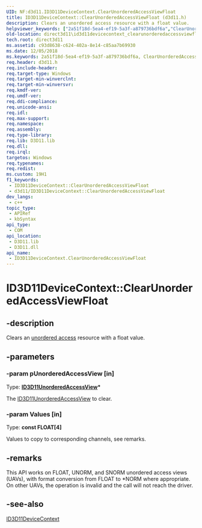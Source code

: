 ```yaml
---
UID: NF:d3d11.ID3D11DeviceContext.ClearUnorderedAccessViewFloat
title: ID3D11DeviceContext::ClearUnorderedAccessViewFloat (d3d11.h)
description: Clears an unordered access resource with a float value.
helpviewer_keywords: ["2a51f18d-5ea4-ef19-5a3f-a879736bdf6a","ClearUnorderedAccessViewFloat","ClearUnorderedAccessViewFloat method [Direct3D 11]","ClearUnorderedAccessViewFloat method [Direct3D 11]","ID3D11DeviceContext interface","ID3D11DeviceContext interface [Direct3D 11]","ClearUnorderedAccessViewFloat method","ID3D11DeviceContext.ClearUnorderedAccessViewFloat","ID3D11DeviceContext::ClearUnorderedAccessViewFloat","d3d11/ID3D11DeviceContext::ClearUnorderedAccessViewFloat","direct3d11.id3d11devicecontext_clearunorderedaccessviewfloat"]
old-location: direct3d11\id3d11devicecontext_clearunorderedaccessviewfloat.htm
tech.root: direct3d11
ms.assetid: c93d8638-c624-402a-8e14-c85aa7b69930
ms.date: 12/05/2018
ms.keywords: 2a51f18d-5ea4-ef19-5a3f-a879736bdf6a, ClearUnorderedAccessViewFloat, ClearUnorderedAccessViewFloat method [Direct3D 11], ClearUnorderedAccessViewFloat method [Direct3D 11],ID3D11DeviceContext interface, ID3D11DeviceContext interface [Direct3D 11],ClearUnorderedAccessViewFloat method, ID3D11DeviceContext.ClearUnorderedAccessViewFloat, ID3D11DeviceContext::ClearUnorderedAccessViewFloat, d3d11/ID3D11DeviceContext::ClearUnorderedAccessViewFloat, direct3d11.id3d11devicecontext_clearunorderedaccessviewfloat
req.header: d3d11.h
req.include-header: 
req.target-type: Windows
req.target-min-winverclnt: 
req.target-min-winversvr: 
req.kmdf-ver: 
req.umdf-ver: 
req.ddi-compliance: 
req.unicode-ansi: 
req.idl: 
req.max-support: 
req.namespace: 
req.assembly: 
req.type-library: 
req.lib: D3D11.lib
req.dll: 
req.irql: 
targetos: Windows
req.typenames: 
req.redist: 
ms.custom: 19H1
f1_keywords:
 - ID3D11DeviceContext::ClearUnorderedAccessViewFloat
 - d3d11/ID3D11DeviceContext::ClearUnorderedAccessViewFloat
dev_langs:
 - c++
topic_type:
 - APIRef
 - kbSyntax
api_type:
 - COM
api_location:
 - D3D11.lib
 - D3D11.dll
api_name:
 - ID3D11DeviceContext.ClearUnorderedAccessViewFloat
---
```


# ID3D11DeviceContext::ClearUnorderedAccessViewFloat


## -description

Clears an <a href="https://docs.microsoft.com/windows/desktop/direct3d11/direct3d-11-advanced-stages-cs-resources">unordered access</a> resource with a float value.

## -parameters

### -param pUnorderedAccessView [in]

Type: <b><a href="https://docs.microsoft.com/windows/desktop/api/d3d11/nn-d3d11-id3d11unorderedaccessview">ID3D11UnorderedAccessView</a>*</b>

The <a href="https://docs.microsoft.com/windows/desktop/api/d3d11/nn-d3d11-id3d11unorderedaccessview">ID3D11UnorderedAccessView</a> to clear.

### -param Values [in]

Type: <b>const FLOAT[4]</b>

Values to copy to corresponding channels, see remarks.

## -remarks

This API works on FLOAT, UNORM, and SNORM unordered access views (UAVs), with format conversion from FLOAT to *NORM where appropriate. On other UAVs, the operation is invalid and the call will not reach the driver.

## -see-also

<a href="https://docs.microsoft.com/windows/desktop/api/d3d11/nn-d3d11-id3d11devicecontext">ID3D11DeviceContext</a>

